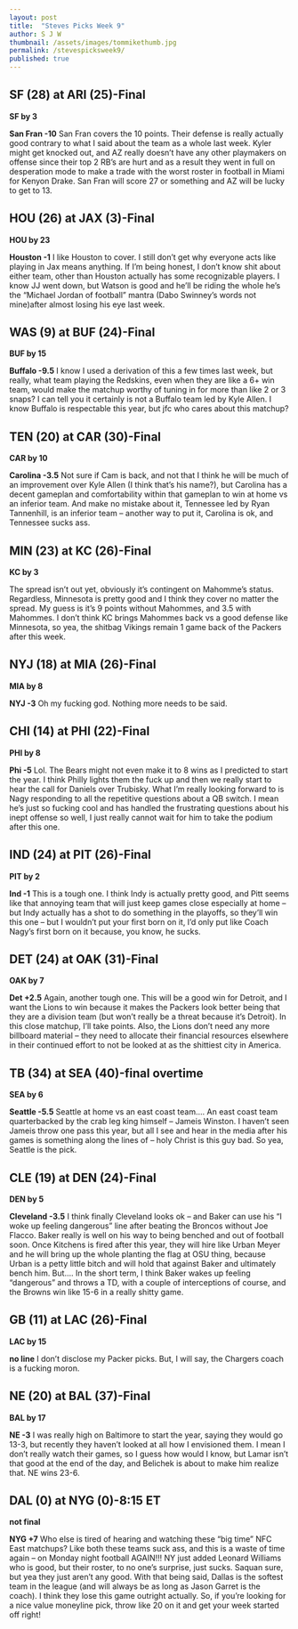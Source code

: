 ```yaml
---
layout: post
title:  "Steves Picks Week 9"
author: S J W
thumbnail: /assets/images/tommikethumb.jpg
permalink: /stevespicksweek9/
published: true
---
```


## **SF (28) at ARI (25)-Final**
**SF by 3** 

**San Fran -10**
San Fran covers the 10 points. Their defense is really actually good contrary to what I said about the team as a whole last week. Kyler might get knocked out, and AZ really doesn’t have any other playmakers on offense since their top 2 RB’s are hurt and as a result they went in full on desperation mode to make a trade with the worst roster in football in Miami for Kenyon Drake. San Fran will score 27 or something and AZ will be lucky to get to 13.

## **HOU (26) at JAX (3)-Final**
**HOU by 23** 


**Houston -1**
I like Houston to cover. I still don’t get why everyone acts like playing in Jax means anything. If I’m being honest, I don’t know shit about either team, other than Houston actually has some recognizable players. I know JJ went down, but Watson is good and he’ll be riding the whole he’s the “Michael Jordan of football” mantra (Dabo Swinney’s words not mine)after almost losing his eye last week. 

## **WAS (9) at BUF (24)-Final**
**BUF by 15** 

**Buffalo -9.5**
I know I used a derivation of this a few times last week, but really, what team playing the Redskins, even when they are like a 6+ win team, would make the matchup worthy of tuning in for more than like 2 or 3 snaps? I can tell you it certainly is not a Buffalo team led by Kyle Allen. I know Buffalo is respectable this year, but jfc who cares about this matchup? 

## **TEN (20) at CAR (30)-Final**
**CAR by 10** 


**Carolina -3.5**
Not sure if Cam is back, and not that I think he will be much of an improvement over Kyle Allen (I think that’s his name?), but Carolina has a decent gameplan and comfortability within that gameplan to win at home vs an inferior team. And make no mistake about it, Tennessee led by Ryan Tannenhill, is an inferior team – another way to put it, Carolina is ok, and Tennessee sucks ass.

## **MIN (23) at KC (26)-Final**
**KC by 3** 


The spread isn’t out yet, obviously it’s contingent on Mahomme’s status. Regardless, Minnesota is pretty good and I think they cover no matter the spread. My guess is it’s 9 points without Mahommes, and 3.5 with Mahommes. I don’t think KC brings Mahommes back vs a good defense like Minnesota, so yea, the shitbag Vikings remain 1 game back of the Packers after this week.


## **NYJ (18) at MIA (26)-Final**
**MIA by 8** 

**NYJ -3**
Oh my fucking god. Nothing more needs to be said.

## **CHI (14) at PHI (22)-Final**
**PHI by 8** 


**Phi -5**
Lol. The Bears might not even make it to 8 wins as I predicted to start the year. I think Philly lights them the fuck up and then we really start to hear the call for Daniels over Trubisky. What I’m really looking forward to is Nagy responding to all the repetitive questions about a QB switch. I mean he’s just so fucking cool and has handled the frustrating questions about his inept offense so well, I just really cannot wait for him to take the podium after this one. 

## **IND (24) at PIT (26)-Final**
**PIT by 2** 

**Ind -1**
This is a tough one. I think Indy is actually pretty good, and Pitt seems like that annoying team that will just keep games close especially at home – but Indy actually has a shot to do something in the playoffs, so they’ll win this one – but I wouldn’t put your first born on it, I’d only put like Coach Nagy’s first born on it because, you know, he sucks. 

## **DET (24) at OAK (31)-Final**
**OAK by 7** 

**Det +2.5**
Again, another tough one. This will be a good win for Detroit, and I want the Lions to win because it makes the Packers look better being that they are a division team (but won’t really be a threat because it’s Detroit). In this close matchup, I’ll take points. Also, the Lions don’t need any more billboard material – they need to allocate their financial resources elsewhere in their continued effort to not be looked at as the shittiest city in America.  

## **TB (34) at SEA (40)-final overtime**
**SEA by 6** 

**Seattle -5.5**
Seattle at home vs an east coast team…. An east coast team quarterbacked by the crab leg king himself – Jameis Winston. I haven’t seen Jameis throw one pass this year, but all I see and hear in the media after his games is something along the lines of – holy Christ is this guy bad. So yea, Seattle is the pick.

## **CLE (19) at DEN (24)-Final**
**DEN by 5** 

**Cleveland -3.5**
I think finally Cleveland looks ok – and Baker can use his “I woke up feeling dangerous” line after beating the Broncos without Joe Flacco. Baker really is well on his way to being benched and out of football soon. Once Kitchens is fired after this year, they will hire like Urban Meyer and he will bring up the whole planting the flag at OSU thing, because Urban is a petty little bitch and will hold that against Baker and ultimately bench him. But…. In the short term, I think Baker wakes up feeling “dangerous” and throws a TD, with a couple of interceptions of course, and the Browns win like 15-6 in a really shitty game.

## **GB (11) at LAC (26)-Final**
**LAC by 15** 


**no line**
I don’t disclose my Packer picks. But, I will say, the Chargers coach is a fucking moron.

## **NE (20) at BAL (37)-Final**
**BAL by 17** 

**NE -3** 
I was really high on Baltimore to start the year, saying they would go 13-3, but recently they haven’t looked at all how I envisioned them. I mean I don’t really watch their games, so I guess how would I know, but Lamar isn’t that good at the end of the day, and Belichek is about to make him realize that. NE wins 23-6.

## **DAL (0) at NYG (0)-8:15 ET**
**not final** 


**NYG +7** 
Who else is tired of hearing and watching these “big time” NFC East matchups? Like both these teams suck ass, and this is a waste of time again – on Monday night football AGAIN!!! NY just added Leonard Williams who is good, but their roster, to no one’s surprise, just sucks. Saquan sure, but yea they just aren’t any good. With that being said, Dallas is the softest team in the league (and will always be as long as Jason Garret is the coach). I think they lose this game outright actually. So, if you’re looking for a nice value moneyline pick, throw like 20 on it and get your week started off right!
